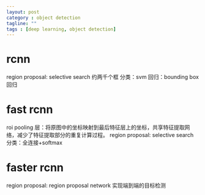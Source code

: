 ```yaml
---
layout: post
category : object detection
tagline: ""
tags : [deep learning, object detection]
---
```




# rcnn
region proposal: selective search 约两千个框
分类：svm
回归：bounding box 回归


# fast rcnn
roi pooling 层：将原图中的坐标映射到最后特征层上的坐标，共享特征提取网络，减少了特征提取部分的重复计算过程。
region proposal: selective search 
分类：全连接+softmax

# faster rcnn
region proposal: region proposal network
 实现端到端的目标检测


